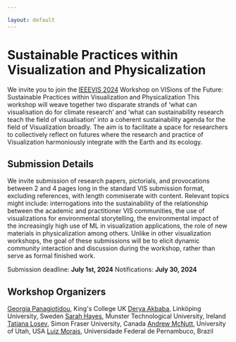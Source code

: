 ```yaml
---

layout: default
---
```

# Sustainable Practices within Visualization and Physicalization

We invite you to join the [IEEEVIS 2024](https://ieeevis.org/year/2024/welcome ) Workshop on VISions of the Future: Sustainable Practices within Visualization and Physicalization This workshop will weave together two disparate strands of ‘what can visualisation do for climate research’ and ‘what can sustainability research teach the field of visualisation’ into a coherent sustainability agenda for the field of Visualization broadly. The aim is to facilitate a space for researchers to collectively reflect on futures where the research and practice of Visualization harmoniously integrate with the Earth and its ecology.

## Submission Details

We invite submission of research papers, pictorials, and provocations between 2 and 4 pages long in the standard VIS submission format, excluding references, with length commiserate with content. Relevant topics might include: interrogations into the sustainability of the relationship between the academic and practitioner VIS communities, the use of visualizations for environmental storytelling, the environmental impact of the increasingly high use of ML in visualization applications, the role of new materials in physicalization among others. Unlike in other visualization workshops, the goal of these submissions will be to elicit dynamic community interaction and discussion during the workshop, rather than serve as formal finished work.


Submission deadline: **July 1st, 2024**
Notifications: **July 30, 2024**


## Workshop Organizers

[Georgia Panagiotidou](https://www.kcl.ac.uk/people/georgia-panagiotidou), King's College UK
[Derya Akbaba](https://gotdairyya.github.io/), Linköping University, Sweden
[Sarah Hayes](https://sarah-hayes.com/sample-page-2/), Munster Technological University, Ireland
[Tatiana Losev](https://www.tatianalosev.com/), Simon Fraser University, Canada
[Andrew McNutt](https://www.mcnutt.in/), University of Utah, USA
[Luiz Morais](https://luizaugustomm.github.io/), Universidade Federal de Pernambuco, Brazil

